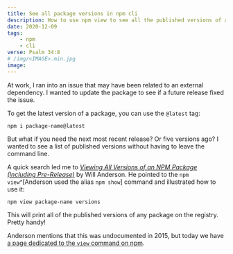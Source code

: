 ```yaml
---
title: See all package versions in npm cli
description: How to use npm view to see all the published versions of a package on the registry.
date: 2020-12-09
tags:
    - npm
    - cli
verse: Psalm 34:8
# /img/<IMAGE>.min.jpg
image:
---
```


At work, I ran into an issue that may have been related to an external dependency. I wanted to update the package to see if a future release fixed the issue.

To get the latest version of a package, you can use the `@latest` tag:

```shell
npm i package-name@latest
```

But what if you need the next most recent release? Or five versions ago? I wanted to see a list of published versions without having to leave the command line.

A quick search led me to [_Viewing All Versions of an NPM Package (Including Pre-Release)_](https://willi.am/blog/2015/07/17/viewing-all-versions-of-an-npm-package-including-pre-release/) by Will Anderson. He pointed to the `npm view`^[Anderson used the alias `npm show`] command and illustrated how to use it:

```shell
npm view package-name versions
```

This will print all of the published versions of any package on the registry. Pretty handy!

Anderson mentions that this was undocumented in 2015, but today we have [a page dedicated to the `view` command on npm](https://docs.npmjs.com/cli/v6/commands/npm-view).